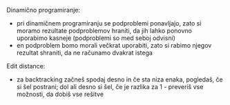 Dinamično programiranje:
- pri dinamičnem programiranju se podproblemi ponavljajo, zato si moramo rezultate podproblemov hraniti, da jih lahko ponovno uporabimo kasneje (podproblemi so med seboj odvisni)
- en podproblem bomo morali večkrat uporabiti, zato si rabimo njegov rezultat shraniti, da ne računamo dvakrat istega

Edit distance:
- za backtracking začneš spodaj desno in če sta niza enaka, pogledaš, če si šel postrani; dol ali desno si šel, če je razlika za 1 - preveriš vse možnosti, da dobiš vse rešitve